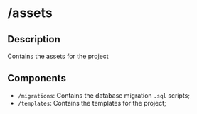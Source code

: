 # /assets

## Description
Contains the assets for the project

## Components
- `/migrations`: Contains the database migration `.sql` scripts;
- `/templates`: Contains the templates for the project;
